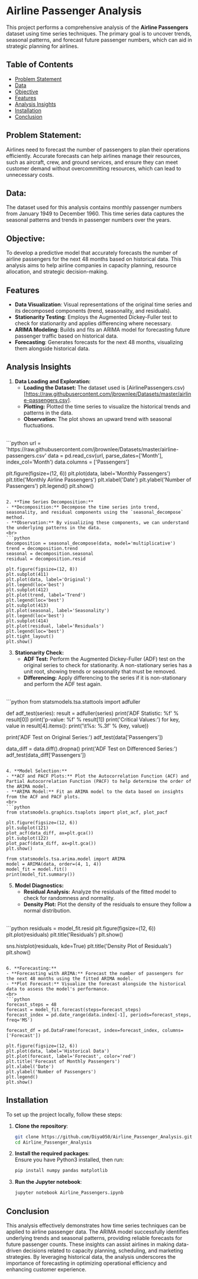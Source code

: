 # Airline Passenger Analysis

This project performs a comprehensive analysis of the **Airline Passengers** dataset using time series techniques. The primary goal is to uncover trends, seasonal patterns, and forecast future passenger numbers, which can aid in strategic planning for airlines.

## Table of Contents

- [Problem Statement](#problem-statement)
- [Data](#data)
- [Objective](#objective)
- [Features](#features)
- [Analysis Insights](#analysis-insights)
- [Installation](#installation)
- [Conclusion](#conclusion)

## Problem Statement:

Airlines need to forecast the number of passengers to plan their operations efficiently. Accurate forecasts can help airlines manage their resources, such as aircraft, crew, and ground services, and ensure they can meet customer demand without overcommitting resources, which can lead to unnecessary costs.

## Data:

The dataset used for this analysis contains monthly passenger numbers from January 1949 to December 1960. This time series data captures the seasonal patterns and trends in passenger numbers over the years.

## Objective:

To develop a predictive model that accurately forecasts the number of airline passengers for the next 48 months based on historical data. This analysis aims to help airline companies in capacity planning, resource allocation, and strategic decision-making.


## Features

- **Data Visualization**: Visual representations of the original time series and its decomposed components (trend, seasonality, and residuals).
- **Stationarity Testing**: Employs the Augmented Dickey-Fuller test to check for stationarity and applies differencing where necessary.
- **ARIMA Modeling**: Builds and fits an ARIMA model for forecasting future passenger traffic based on historical data.
- **Forecasting**: Generates forecasts for the next 48 months, visualizing them alongside historical data.

## Analysis Insights

1. **Data Loading and Exploration:**
   - **Loading the Dataset:** The dataset used is [AirlinePassengers.csv)[https://raw.githubusercontent.com/jbrownlee/Datasets/master/airline-passengers.csv].
   - **Plotting:** Plotted the time series to visualize the historical trends and patterns in the data.
   - **Observation:** The plot shows an upward trend with seasonal fluctuations.
<br>
   ```python
   url = 'https://raw.githubusercontent.com/jbrownlee/Datasets/master/airline-passengers.csv'
   data = pd.read_csv(url, parse_dates=['Month'], index_col='Month')
   data.columns = ['Passengers']
   
   plt.figure(figsize=(12, 6))
   plt.plot(data, label='Monthly Passengers')
   plt.title('Monthly Airline Passengers')
   plt.xlabel('Date')
   plt.ylabel('Number of Passengers')
   plt.legend()
   plt.show()
   ```

2. **Time Series Decomposition:**
   - **Decomposition:** Decompose the time series into trend, seasonality, and residual components using the `seasonal_decompose` method.
   - **Observation:** By visualizing these components, we can understand the underlying patterns in the data.
<br>
   ```python
   decomposition = seasonal_decompose(data, model='multiplicative')
   trend = decomposition.trend
   seasonal = decomposition.seasonal
   residual = decomposition.resid

   plt.figure(figsize=(12, 8))
   plt.subplot(411)
   plt.plot(data, label='Original')
   plt.legend(loc='best')
   plt.subplot(412)
   plt.plot(trend, label='Trend')
   plt.legend(loc='best')
   plt.subplot(413)
   plt.plot(seasonal, label='Seasonality')
   plt.legend(loc='best')
   plt.subplot(414)
   plt.plot(residual, label='Residuals')
   plt.legend(loc='best')
   plt.tight_layout()
   plt.show()
   ```

3. **Stationarity Check:**
   - **ADF Test:** Perform the Augmented Dickey-Fuller (ADF) test on the original series to check for stationarity. A non-stationary series has a unit root, showing trends or seasonality that must be removed.
   - **Differencing:** Apply differencing to the series if it is non-stationary and perform the ADF test again.
<br>
   ```python
   from statsmodels.tsa.stattools import adfuller

   def adf_test(series):
       result = adfuller(series)
       print('ADF Statistic: %f' % result[0])
       print('p-value: %f' % result[1])
       print('Critical Values:')
       for key, value in result[4].items():
           print('\t%s: %.3f' % (key, value))

   print('ADF Test on Original Series:')
   adf_test(data['Passengers'])

   data_diff = data.diff().dropna()
   print('ADF Test on Differenced Series:')
   adf_test(data_diff['Passengers'])
   ```

4. **Model Selection:**
   - **ACF and PACF Plots:** Plot the Autocorrelation Function (ACF) and Partial Autocorrelation Function (PACF) to help determine the order of the ARIMA model.
   - **ARIMA Model:** Fit an ARIMA model to the data based on insights from the ACF and PACF plots.
<br>
   ```python
   from statsmodels.graphics.tsaplots import plot_acf, plot_pacf

   plt.figure(figsize=(12, 6))
   plt.subplot(121)
   plot_acf(data_diff, ax=plt.gca())
   plt.subplot(122)
   plot_pacf(data_diff, ax=plt.gca())
   plt.show()

   from statsmodels.tsa.arima.model import ARIMA
   model = ARIMA(data, order=(4, 1, 4))
   model_fit = model.fit()
   print(model_fit.summary())
   ```

5. **Model Diagnostics:**
   - **Residual Analysis:** Analyze the residuals of the fitted model to check for randomness and normality.
   - **Density Plot:** Plot the density of the residuals to ensure they follow a normal distribution.
<br>
   ```python
   residuals = model_fit.resid
   plt.figure(figsize=(12, 6))
   plt.plot(residuals)
   plt.title('Residuals')
   plt.show()

   sns.histplot(residuals, kde=True)
   plt.title('Density Plot of Residuals')
   plt.show()
   ```

6. **Forecasting:**
   - **Forecasting with ARIMA:** Forecast the number of passengers for the next 48 months using the fitted ARIMA model.
   - **Plot Forecast:** Visualize the forecast alongside the historical data to assess the model's performance.
<br>
   ```python
   forecast_steps = 48
   forecast = model_fit.forecast(steps=forecast_steps)
   forecast_index = pd.date_range(data.index[-1], periods=forecast_steps, freq='MS')

   forecast_df = pd.DataFrame(forecast, index=forecast_index, columns=['Forecast'])

   plt.figure(figsize=(12, 6))
   plt.plot(data, label='Historical Data')
   plt.plot(forecast, label='Forecast', color='red')
   plt.title('Forecast of Monthly Passengers')
   plt.xlabel('Date')
   plt.ylabel('Number of Passengers')
   plt.legend()
   plt.show()
   ```

## Installation

To set up the project locally, follow these steps:

1. **Clone the repository**:<br>
   ```bash
   git clone https://github.com/Diya050/Airline_Passenger_Analysis.git
   cd Airline_Passenger_Analysis
   ```
   
2. **Install the required packages**:<br>
   Ensure you have Python3 installed, then run:<br>
   ```bash
   pip install numpy pandas matplotlib
   ```

3. **Run the Jupyter notebook**:<br>
   ```bash
   jupyter notebook Airline_Passengers.ipynb
   ```

## Conclusion

This analysis effectively demonstrates how time series techniques can be applied to airline passenger data. The ARIMA model successfully identifies underlying trends and seasonal patterns, providing reliable forecasts for future passenger counts. These insights can assist airlines in making data-driven decisions related to capacity planning, scheduling, and marketing strategies. By leveraging historical data, the analysis underscores the importance of forecasting in optimizing operational efficiency and enhancing customer experience.
